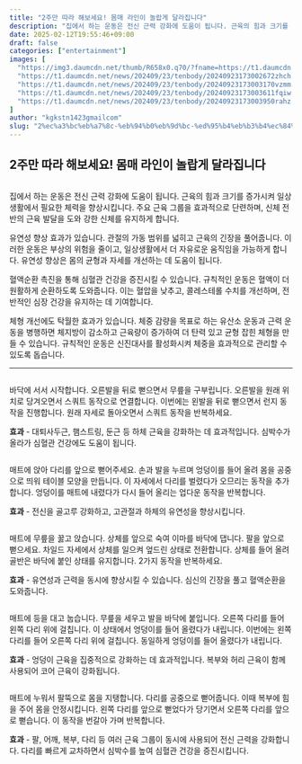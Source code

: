 ```yaml
---
title: "2주만 따라 해보세요! 몸매 라인이 놀랍게 달라집니다"
description: "집에서 하는 운동은 전신 근력 강화에 도움이 됩니다. 근육의 힘과 크기를 증가시켜 일상생활에서 필요한 체력을 향상시킵니다. 주요 근육 그룹을 효과적으로 단련하며, 신체 전반의 근육 발달을 도와 강한 신체를 유지하게 합니다."
date: 2025-02-12T19:55:46+09:00
draft: false
categories: ["entertainment"]
images: [
  "https://img3.daumcdn.net/thumb/R658x0.q70/?fname=https://t1.daumcdn.net/news/202409/23/tenbody/20240923173002269ezsr.jpg"
  "https://t1.daumcdn.net/news/202409/23/tenbody/20240923173002672zhch.gif"
  "https://t1.daumcdn.net/news/202409/23/tenbody/20240923173003170vzmm.gif"
  "https://t1.daumcdn.net/news/202409/23/tenbody/20240923173003611fqiw.gif"
  "https://t1.daumcdn.net/news/202409/23/tenbody/20240923173003950rahz.gif"
]
author: "kgkstn1423gmailcom"
slug: "2%ec%a3%bc%eb%a7%8c-%eb%94%b0%eb%9d%bc-%ed%95%b4%eb%b3%b4%ec%84%b8%ec%9a%94-%eb%aa%b8%eb%a7%a4-%eb%9d%bc%ec%9d%b8%ec%9d%b4-%eb%86%80%eb%9e%8d%ea%b2%8c-%eb%8b%ac%eb%9d%bc%ec%a7%91%eb%8b%88%eb%8b%a4"
---
```


<h2 >2주만 따라 해보세요! 몸매 라인이 놀랍게 달라집니다</h2> <figure ><img src="https://img3.daumcdn.net/thumb/R658x0.q70/?fname=https://t1.daumcdn.net/news/202409/23/tenbody/20240923173002269ezsr.jpg" alt=""/></figure> <p>집에서 하는 운동은 전신 근력 강화에 도움이 됩니다. 근육의 힘과 크기를 증가시켜 일상생활에서 필요한 체력을 향상시킵니다. 주요 근육 그룹을 효과적으로 단련하며, 신체 전반의 근육 발달을 도와 강한 신체를 유지하게 합니다.</p> <p>유연성 향상 효과가 있습니다. 관절의 가동 범위를 넓히고 근육의 긴장을 풀어줍니다. 이러한 운동은 부상의 위험을 줄이고, 일상생활에서 더 자유로운 움직임을 가능하게 합니다. 유연성 향상은 몸의 균형과 자세를 개선하는 데 도움이 됩니다.</p> <p>혈액순환 촉진을 통해 심혈관 건강을 증진시킬 수 있습니다. 규칙적인 운동은 혈액이 더 원활하게 순환하도록 도와줍니다. 이는 혈압을 낮추고, 콜레스테롤 수치를 개선하며, 전반적인 심장 건강을 유지하는 데 기여합니다.</p> <p>체형 개선에도 탁월한 효과가 있습니다. 체중 감량을 목표로 하는 유산소 운동과 근력 운동을 병행하면 체지방이 감소하고 근육량이 증가하여 더 탄력 있고 균형 잡힌 체형을 만들 수 있습니다. 규칙적인 운동은 신진대사를 활성화시켜 체중을 효과적으로 관리할 수 있도록 돕습니다.</p> <hr /> <figure ><img src="https://t1.daumcdn.net/news/202409/23/tenbody/20240923173002672zhch.gif" alt=""/></figure> <p>바닥에 서서 시작합니다. 오른발을 뒤로 뻗으면서 무릎을 구부립니다. 오른발을 원래 위치로 당겨오면서 스쿼트 동작으로 연결합니다. 이번에는 왼발을 뒤로 뻗으면서 런지 동작을 진행합니다. 원래 자세로 돌아오면서 스쿼트 동작을 반복하세요.</p> <p><strong>효과</strong> - 대퇴사두근, 햄스트링, 둔근 등 하체 근육을 강화하는 데 효과적입니다. 심박수가 올라가 심혈관 건강에도 도움이 됩니다.</p> <figure ><img src="https://t1.daumcdn.net/news/202409/23/tenbody/20240923173003170vzmm.gif" alt=""/></figure> <p>매트에 앉아 다리를 앞으로 뻗어주세요. 손과 발을 누르며 엉덩이를 들어 올려 몸을 공중으로 띄워 테이블 모양을 만듭니다. 이 자세에서 다리를 벌렸다가 오므리는 동작을 추가합니다. 엉덩이를 매트에 내렸다가 다시 들어 올리는 업다운 동작을 반복합니다.</p> <p><strong>효과</strong> - 전신을 골고루 강화하고, 고관절과 하체의 유연성을 향상시킵니다.</p> <figure ><img src="https://t1.daumcdn.net/news/202409/23/tenbody/20240923173003611fqiw.gif" alt=""/></figure> <p>매트에 무릎을 꿇고 앉습니다. 상체를 앞으로 숙여 이마를 바닥에 댑니다. 팔을 앞으로 뻗으세요. 차일드 자세에서 상체를 일으켜 엎드린 상태로 전환합니다. 상체를 들어 올려 골반은 바닥에 붙인 상태를 유지합니다. 2가지 동작을 반복하세요.</p> <p><strong>효과</strong> - 유연성과 근력을 동시에 향상시킬 수 있습니다. 심신의 긴장을 풀고 혈액순환을 도와줍니다.</p> <figure ><img src="https://t1.daumcdn.net/news/202409/23/tenbody/20240923173003950rahz.gif" alt=""/></figure> <p>매트에 등을 대고 눕습니다. 무릎을 세우고 발을 바닥에 붙입니다. 오른쪽 다리를 들어 왼쪽 다리 위에 걸칩니다. 이 상태에서 엉덩이를 들어 올렸다가 내립니다. 이번에는 왼쪽 다리를 들어 오른쪽 다리 위에 걸칩니다. 동일하게 엉덩이를 들어 올렸다가 내립니다.</p> <p><strong>효과</strong> - 엉덩이 근육을 집중적으로 강화하는 데 효과적입니다. 복부와 허리 근육이 함께 사용되어 코어 근육이 강화됩니다.</p> <figure ><img src="https://t1.daumcdn.net/news/202409/23/tenbody/20240923173004183cdpx.gif" alt=""/></figure> <p>매트에 누워서 팔뚝으로 몸을 지탱합니다. 다리를 공중으로 뻗어줍니다. 이때 복부에 힘을 주어 몸을 안정시킵니다. 왼쪽 다리를 앞으로 뻗었다가 당기면서 오른쪽 다리를 앞으로 뻗습니다. 이 동작을 번갈아 가며 반복합니다.</p> <p><strong>효과</strong> - 팔, 어깨, 복부, 다리 등 여러 근육 그룹이 동시에 사용되어 전신 근력을 강화합니다. 다리를 빠르게 교차하면서 심박수를 높여 심혈관 건강을 증진시킵니다.</p>
